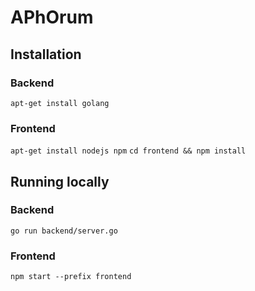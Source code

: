 # APhOrum

## Installation

### Backend
`apt-get install golang`
### Frontend
`apt-get install nodejs npm`
`cd frontend && npm install`

## Running locally

### Backend
`go run backend/server.go`
### Frontend
`npm start --prefix frontend`
